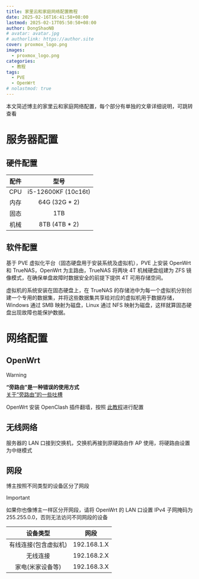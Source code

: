 ```yaml
---
title: 家里云和家庭网络配置教程
date: 2025-02-16T16:41:58+08:00
lastmod: 2025-02-17T05:50:50+08:00
author: DongShaoNB
# avatar: avatar.jpg
# authorlink: https://author.site
cover: proxmox_logo.png
images:
  - proxmox_logo.png
categories:
  - 教程
tags:
  - PVE
  - OpenWrt
# nolastmod: true
---
```

 
本文简述博主的家里云和家庭网络配置，每个部分有单独的文章详细说明，可跳转查看
 
<!--more-->

# 服务器配置

## 硬件配置

| 配件 | 型号 |
| :--: | :--: |
| CPU | i5-12600KF (10c16t) |
| 内存 | 64G (32G * 2) |
| 固态 | 1TB |
| 机械 | 8TB (4TB * 2) |

## 软件配置

基于 PVE 虚拟化平台（固态硬盘用于安装系统及虚拟机），PVE 上安装 OpenWrt 和 TrueNAS，OpenWrt 为主路由，TrueNAS 将两块 4T 机械硬盘组建为 ZFS 镜像模式，在确保单盘故障时数据安全的前提下提供 4T 可用存储空间。

虚拟机的系统安装在固态硬盘上，在 TrueNAS 的存储池中为每一个虚拟机分别创建一个专用的数据集，并将这些数据集共享给对应的虚拟机用于数据存储，Windows 通过 SMB 映射为磁盘，Linux 通过 NFS 映射为磁盘，这样就算固态硬盘出现故障也能保护数据。

# 网络配置

## OpenWrt
  
> [!WARNING]
> **“旁路由”是一种错误的使用方式**  
> [关于“旁路由”的一些吐槽](https://github.com/Aethersailor/Custom_OpenClash_Rules/wiki/%E5%85%B3%E4%BA%8E%E2%80%9C%E6%97%81%E8%B7%AF%E7%94%B1%E2%80%9D%E7%9A%84%E4%B8%80%E4%BA%9B%E5%90%90%E6%A7%BD)
  
OpenWrt 安装 OpenClash 插件翻墙，按照 [此教程](https://github.com/Aethersailor/Custom_OpenClash_Rules)进行配置

## 无线网络

服务器的 LAN 口接到交换机，交换机再接到原硬路由作 AP 使用，将硬路由设置为中继模式

## 网段

博主按照不同类型的设备区分了网段

> [!IMPORTANT]
> 如果你也像博主一样区分开网段，请将 OpenWrt 的 LAN 口设置 IPv4 子网掩码为 255.255.0.0，否则无法访问不同网段的设备
  
| 设备类型 | 网段 |
| :--: | :--: |
| 有线连接(包含虚拟机) | 192.168.1.X |
| 无线连接 | 192.168.2.X |
| 家电(米家设备等) | 192.168.3.X |
